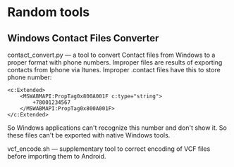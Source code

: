 # Random tools #

## Windows Contact Files Converter ##

contact_convert.py — a tool to convert Contact files from Windows to a proper format with phone numbers. Improper files are results of exporting contacts from Iphone via Itunes. Improper .contact files have this to store phone number:

    <c:Extended>
        <MSWABMAPI:PropTag0x800A001F c:type="string">
            +78001234567
        </MSWABMAPI:PropTag0x800A001F>
    </c:Extended>
    
So Windows applications can't recognize this number and don't show it. So these files can't be exported with native Windows tools.

vcf_encode.sh — supplementary tool to correct encoding of VCF files before importing them to Android.

